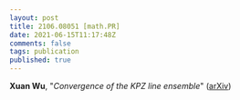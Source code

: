 ```yaml
---
layout: post
title: 2106.08051 [math.PR]
date: 2021-06-15T11:17:48Z
comments: false
tags: publication
published: true
---
```


<b>Xuan Wu</b>, "<i>Convergence of the KPZ line ensemble</i>" ([arXiv](http://arxiv.org/abs/2106.08051v2))
